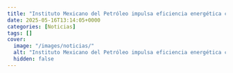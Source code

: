 ```yaml
---
title: "Instituto Mexicano del Petróleo impulsa eficiencia energética con foro de expertos"
date: 2025-05-16T13:14:05+0000
categories: [Noticias]
tags: []
cover:
  image: "/images/noticias/"
  alt: "Instituto Mexicano del Petróleo impulsa eficiencia energética con foro de expertos"
  hidden: false
---
```



